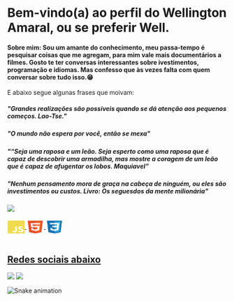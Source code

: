 # Bem-vindo(a) ao perfil do Wellington Amaral, ou se preferir Well.
#### Sobre mim: Sou um amante do conhecimento, meu passa-tempo é pesquisar coisas que me agregam, para mim vale mais documentários a filmes. Gosto te ter conversas interessantes sobre ivestimentos, programação e idiomas. Mas confesso que às vezes falta com quem conversar sobre tudo isso.😁
E abaixo segue algunas frases que moivam: 
##### "Grandes realizações são possiveis quando se dá atenção aos pequenos começos. Lao-Tse." 
##### "O mundo não espera por você, então se mexa"
##### "“Seja uma raposa e um leão. Seja esperto como uma raposa que é capaz de descobrir uma armadilha, mas mostre a coragem de um leão que é capaz de afugentar os lobos. Maquiavel”
##### "Nenhum pensamento mora de graça na cabeça de ninguém, ou eles são investimentos ou custos. Livro: Os seguesdos da mente milionária"

<div>

<a href="https://github.com/wellington-amaral">
<img height="180em" src="https://github-readme-stats.vercel.app/api?username=wellington-amaral&show_icons=true&theme=onedark&include_all_commits=true&count_private=true"/>
</div>

<div style="display: inline_block"><br>
<img align="center" alt="Js" height="30" width="40" src="https://raw.githubusercontent.com/devicons/devicon/master/icons/javascript/javascript-plain.svg">
<img align="center" alt="HTML" height="30" width="40" src="https://raw.githubusercontent.com/devicons/devicon/master/icons/html5/html5-original.svg">
<img align="center" alt="CSS" height="30" width="40" src="https://raw.githubusercontent.com/devicons/devicon/master/icons/css3/css3-original.svg">
</div>

<br>

## Redes sociais abaixo

<div>

<a href="https://www.instagram.com/well_amaral_" target="_blank"><img src="https://img.shields.io/badge/-Instagram-%23E4405F?style=for-the-badge&logo=instagram&logoColor=white"
target="_blank"></a>
<a href="https://www.linkedin.com/in/wellington-amaral-2510a3178/" target="_blank"><img src="https://img.shields.io/badge/-Linkedin-%230077B5?style=for-the-badge&logo=Linkedin&logoColor=white"
target="_blank"></a>
  

  ![Snake animation](https://github.com/wellington-amaral/wellington-amaral/blob/output/github-contribution-grid-snake.svg)
</div>

